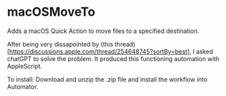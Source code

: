 # macOSMoveTo
Adds a macOS Quick Action to move files to a specified destination.

After being very dissapointed by (this thread)[https://discussions.apple.com/thread/254648745?sortBy=best], I asked chatGPT to solve the problem. It produced this functioning automation with AppleScript.

To install:
Download and unzip the .zip file and install the workflow into Automator. 
